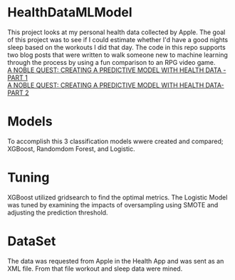 # HealthDataMLModel
This project looks at my personal health data collected by Apple. The goal of this project was to see if I could estimate whether I'd have a good nights sleep based on the workouts I did that day. The code in this repo supports two blog posts that were written to walk someone new to machine learning through the process by using a fun comparison to an RPG video game. \
[A NOBLE QUEST: CREATING A PREDICTIVE MODEL WITH HEALTH DATA - PART 1](https://insights.jahnelgroup.com/a-noble-quest-creating-a-predictive-model-with-health-data) \
[A NOBLE QUEST: CREATING A PREDICTIVE MODEL WITH HEALTH DATA- PART 2](https://insights.jahnelgroup.com/a-noble-quest-creating-a-predictive-model-with-health-data-part-2) 

# Models
To accomplish this 3 classification models wwere created and compared; XGBoost, Randomdom Forest, and Logistic.

# Tuning
XGBoost utilized gridsearch to find the optimal metrics. The Logistic Model was tuned by examining the impacts of oversampling using SMOTE and adjusting the prediction threshold.

# DataSet
The data was requested from Apple in the Health App and was sent as an XML file. From that file workout and sleep data were mined.


